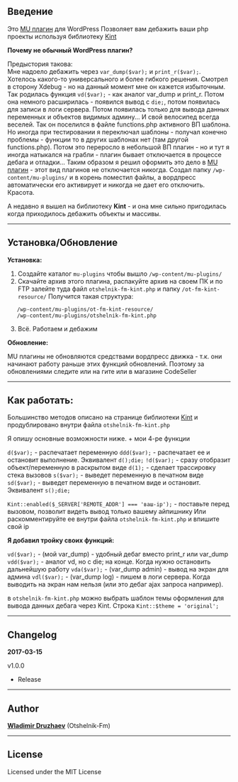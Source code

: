 ## Введение

Это [MU плагин](https://wp-kama.ru/id_3767/must-use-plugins-ili-obyazatelnyie-plaginyi-v-wordpress.html) для WordPress
Позволяет вам дебажить ваши php проекты используя библиотеку [Kint](https://github.com/kint-php/kint)

**Почему не обычный WordPress плагин?**

Предыстория такова:    
Мне надоело дебажить через `var_dump($var);` и `print_r($var);`. Хотелось какого-то универсального и более гибкого решения.
Смотрел в сторону Xdebug - но на данный момент мне он кажется избыточным. Так родилась функция `vd($var);` - как аналог var_dump и print_r. Потом она немного расширилась - появился вывод с `die;`, потом появилась для записи в логи сервера. Потом появилась только для вывода данных переменных и объектов видимых админу...
И свой велосипед всегда веселей. Так он поселился в файле functions.php активного ВП шаблона. Но иногда при тестировании я переключал шаблоны - получал конечно проблемы - функции то в других шаблонах нет (там другой functions.php).
Потом это переросло в небольшой ВП плагин - но и тут я иногда натыкался на грабли - плагин бывает отключается в процессе дебага и отладки...
Таким образом я решил оформить это дело в [MU плагин](https://wp-kama.ru/id_3767/must-use-plugins-ili-obyazatelnyie-plaginyi-v-wordpress.html) - этот вид плагинов не отключается никогда.
Создал папку `/wp-content/mu-plugins/` и в корень поместил файлы, а вордпресс автоматически его активирует и никогда не дает его отключить.    
Красота.

А недавно я вышел на библиотеку **Kint** - и она мне сильно пригодилась когда приходилось дебажить объекты и массивы.

-----------

## Установка/Обновление

**Установка:**

1. Создайте каталог `mu-plugins` чтобы вышло `/wp-content/mu-plugins/`
2. Скачайте архив этого плагина, распакуйте архив на своем ПК и по FTP залейте туда файл `otshelnik-fm-kint.php` и папку `/ot-fm-kint-resource/`
Получится такая структура:
 ```
    /wp-content/mu-plugins/ot-fm-kint-resource/
    /wp-content/mu-plugins/otshelnik-fm-kint.php
 ```
3. Всё. Работаем и дебажим

**Обновление:**

MU плагины не обновляются средствами вордпресс движка - т.к. они начинают работу раньше этих функций обновлений. Поэтому за обновлениями следите или на гите или в магазине CodeSeller

-----------

## Как работать:
Большинство методов описано на странице библиотеки [Kint](https://github.com/kint-php/kint) и продублировано внутри файла `otshelnik-fm-kint.php`

Я опишу основные возможности ниже. + мои 4-ре функции

`d($var);` - распечатает переменную
`ddd($var);` - распечатает ее и остановит выполнение. Эквивалент `d();die;`
`!d($var);` - сразу отобразит объект/переменную в раскрытом виде
`d(1);` - сделает трассировку стека вызовов
`s($var);` - выведет переменную в печатном виде
`sd($var);` - выведет переменную в печатном виде и остановит. Эквивалент `s();die;`

`Kint::enabled($_SERVER['REMOTE_ADDR'] === 'ваш-ip');` - поставьте перед вызовом, позволит видеть вывод только вашему айпишнику
Или раскомментируйте ее внутри файла `otshelnik-fm-kint.php` и впишите свой ip

**Я добавил тройку своих функций:**

`vd($var);` - (мой var_dump) - удобный дебаг вместо print_r или var_dump
`vdd($var);` - аналог vd, но с die; на конце. Когда нужно остановить дальнейшую работу
`vda($var);` - (var_dump admin) - вывод на экран для админа
`vdl($var);` - (var_dump log) - пишем в логи сервера. Когда выводить на экран нам нельзя (или это дебаг ajax запроса например).


в `otshelnik-fm-kint.php` можно выбрать шаблон темы оформления для вывода данных дебага через Kint. Строка `Kint::$theme = 'original';`

-----------

## Changelog

**2017-03-15**

v1.0.0
* Release

-----------

## Author

[**Wladimir Druzhaev**](http://across-ocean.otshelnik-fm.ru/) (Otshelnik-Fm)

-----------

## License

Licensed under the MIT License
